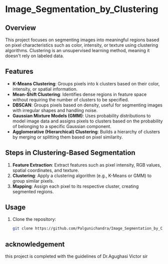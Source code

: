 # Image_Segmentation_by_Clustering


## Overview
This project focuses on segmenting images into meaningful regions based on pixel characteristics such as color, intensity, or texture using clustering algorithms. Clustering is an unsupervised learning method, meaning it doesn't rely on labeled data.

## Features
- **K-Means Clustering**: Groups pixels into k clusters based on their color, intensity, or spatial information.
- **Mean-Shift Clustering**: Identifies dense regions in feature space without requiring the number of clusters to be specified.
- **DBSCAN**: Groups pixels based on density, useful for segmenting images with irregular shapes and handling noise.
- **Gaussian Mixture Models (GMM)**: Uses probability distributions to model image data and assigns pixels to clusters based on the probability of belonging to a specific Gaussian component.
- **Agglomerative (Hierarchical) Clustering**: Builds a hierarchy of clusters by merging or splitting them based on pixel similarity.

## Steps in Clustering-Based Segmentation
1. **Feature Extraction**: Extract features such as pixel intensity, RGB values, spatial coordinates, and texture.
2. **Clustering**: Apply a clustering algorithm (e.g., K-Means or GMM) to group similar pixels.
3. **Mapping**: Assign each pixel to its respective cluster, creating segmented regions.

## Usage
1. Clone the repository:
   ```sh
   git clone https://github.com/Palgunichandra/Image_Segmentation_by_Clustering.git.
## acknowledgement 
this project is completed with the guidelines of Dr.Agughasi Victor sir
